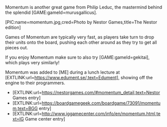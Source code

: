 Momentum is another great game from Philip Leduc, the mastermind behind the splendid [GAME:gameId=murusgallicus].

[PIC:name=momentum.jpg,cred=Photo by Nestor Games,title=The Nestor edition]

Games of Momentum are typically very fast, as players take turn to drop their units onto the board, pushing each other around as they try to get all pieces out.

If you enjoy Momentum make sure to also try [GAME:gameId=gekitai], which plays very similarly!

Momentum was added to [ME] during a lunch lecture at [EXTLINK:url=https://www.edument.se/,text=Edument], showing off the engine to their programmers.

- [EXTLINK:url=https://nestorgames.com/#momentum_detail,text=Nestor Games entry]
- [EXTLINK:url=https://boardgamegeek.com/boardgame/73091/momentum,text=BGG entry]
- [EXTLINK:url=http://www.iggamecenter.com/info/en/momentum.html,text=IG Game center entry]

